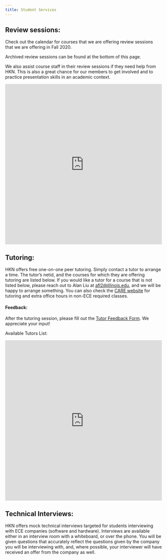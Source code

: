 ```yaml
---
title: Student Services
---
```


Review sessions:
---
Check out the calendar for courses that we are offering review sessions that we are offering in Fall 2020.

Archived review sessions can be found at the bottom of this page.

We also assist course staff in their review sessions if they need help from HKN. This is also a great chance for our members to get involved and to practice presentation skills in an academic context.

<iframe src="https://calendar.google.com/calendar/embed?src=hknalpha1%40gmail.com&ctz=America%2FChicago" width="100%" height="515vh" frameborder="0" scrolling="no"></iframe>


<br />

Tutoring:
---
HKN offers free one-on-one peer tutoring. Simply contact a tutor to arrange a time. The tutor’s netid, and the courses for which they are offering tutoring are listed below. If you would like a tutor for a course that is not listed below, please reach out to Alan Liu at afl2@illinois.edu, and we will be happy to arrange something. You can also check the [CARE website](http://publish.illinois.edu/engineering-care/) for tutoring and extra office hours in non-ECE required classes.

#### Feedback:

After the tutoring session, please fill out the [Tutor Feedback Form](https://docs.google.com/forms/d/e/1FAIpQLSc_rYq-oWdd_A8Cn3e0vZ4dgkUtsiknGtILpbQFWhoN8Dr6YA/viewform). We appreciate your input!

Available Tutors List:
<!-- <iframe src="https://docs.google.com/spreadsheets/d/e/2PACX-1vR1audMduJm1fGn-f6frXWEgcYgBSPrgc3eUMT23dorPpV-OVyhiuJ7M8vh7mqta0V_r163VWn0Xs4Y/pubhtml?widget=true&amp;headers=true" width="100%" height="515vh" frameborder="0"></iframe> -->

<!-- <iframe src="https://docs.google.com/spreadsheets/d/e/2PACX-1vSvnbM37BBJsUSM0Y8IAY8MbzqN9R7RnT6s1FMCMkDQd968duyqeoBZk8zM7NwXbYRGIVYod-PI82o3/pubhtml?gid=736314296&amp;single=true&amp;widget=true&amp;headers=false" width="100%" height="515vh" frameborder="0"></iframe> -->
<iframe src="https://docs.google.com/spreadsheets/d/e/2PACX-1vSa7PnNz0SrXfJvZ0vk-paOyBkdy_1QwB1InPav-ATpESbxOje6E0pumNqnSV7LUY_MbnEqTVSXGxfx/pubhtml?gid=751086382&amp;single=true&amp;widget=true&amp;headers=false" width="100%" height="515vh" frameborder="0"></iframe>


<br />

Technical Interviews:
---
HKN offers mock technical interviews targeted for students interviewing with ECE companies (software and hardware). Interviews are available either in an interview room with a whiteboard, or over the phone. You will be given questions that accurately reflect the questions given by the company you will be interviewing with, and, where possible, your interviewer will have received an offer from the company as well.
